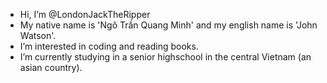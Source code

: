 - Hi, I’m @LondonJackTheRipper
- My native name is 'Ngô Trần Quang Minh' and my english name is 'John Watson'.
- I’m interested in coding and reading books.
- I’m currently studying in a senior highschool in the central Vietnam (an asian country).
